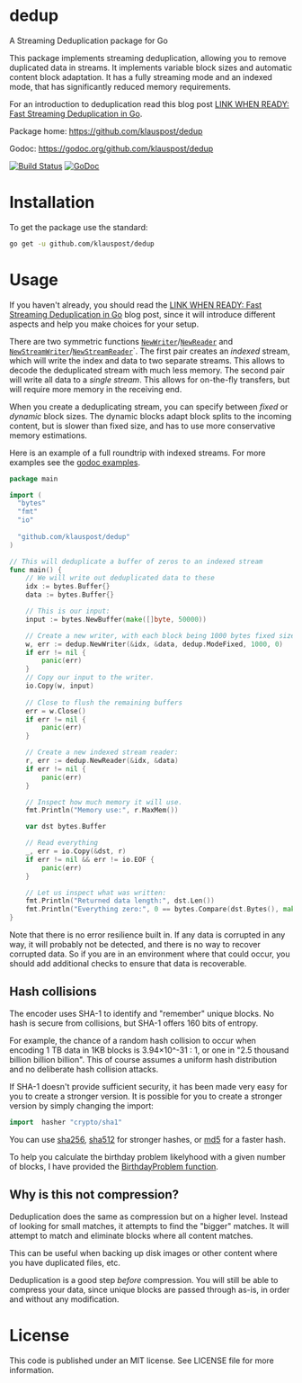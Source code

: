 # dedup
A Streaming Deduplication package for Go

This package implements streaming deduplication, allowing you to remove duplicated data in streams. It implements variable block sizes and automatic content block adaptation. It has a fully streaming mode and an indexed mode, that has significantly reduced memory requirements.

For an introduction to deduplication read this blog post [LINK WHEN READY: Fast Streaming Deduplication in Go](https://blog.klauspost.com).

Package home: https://github.com/klauspost/dedup

Godoc: https://godoc.org/github.com/klauspost/dedup

[![Build Status](https://travis-ci.org/klauspost/dedup.svg?branch=master)](https://travis-ci.org/klauspost/dedup)
[![GoDoc][1]][2]

[1]: https://godoc.org/github.com/klauspost/dedup?status.svg
[2]: https://godoc.org/github.com/klauspost/dedup

# Installation
To get the package use the standard:
```bash
go get -u github.com/klauspost/dedup
```

# Usage

If you haven't already, you should read the [LINK WHEN READY: Fast Streaming Deduplication in Go](https://blog.klauspost.com) blog post, since it will introduce different aspects and help you make choices for your setup.

There are two symmetric functions [`NewWriter`](https://godoc.org/github.com/klauspost/dedup#NewWriter)/[`NewReader`](https://godoc.org/github.com/klauspost/dedup#NewReader) and [`NewStreamWriter`](https://godoc.org/github.com/klauspost/dedup#NewStreamWriter)/[`NewStreamReader`](https://godoc.org/github.com/klauspost/dedup#NewStreamReader)`. The first pair creates an *indexed* stream, which will write the index and data to two separate streams. This allows to decode the deduplicated stream with much less memory. The second pair will write all data to a *single stream*. This allows for on-the-fly transfers, but will require more memory in the receiving end.

When you create a deduplicating stream, you can specify between *fixed* or *dynamic* block sizes. The dynamic blocks adapt block splits to the incoming content, but is slower than fixed size, and has to use more conservative memory estimations.

Here is an example of a full roundtrip with indexed streams. For more examples see the [godoc examples](https://godoc.org/github.com/klauspost/dedup#pkg-examples).

```Go
package main

import (
  "bytes"
  "fmt"
  "io"
  
  "github.com/klauspost/dedup"
)

// This will deduplicate a buffer of zeros to an indexed stream
func main() {
	// We will write out deduplicated data to these
	idx := bytes.Buffer{}
	data := bytes.Buffer{}

	// This is our input:
	input := bytes.NewBuffer(make([]byte, 50000))

	// Create a new writer, with each block being 1000 bytes fixed size.
	w, err := dedup.NewWriter(&idx, &data, dedup.ModeFixed, 1000, 0)
	if err != nil {
		panic(err)
	}
	// Copy our input to the writer.
	io.Copy(w, input)
	
	// Close to flush the remaining buffers
	err = w.Close()
	if err != nil {
		panic(err)
	}

	// Create a new indexed stream reader:
	r, err := dedup.NewReader(&idx, &data)
	if err != nil {
		panic(err)
	}

	// Inspect how much memory it will use.
	fmt.Println("Memory use:", r.MaxMem())

	var dst bytes.Buffer

	// Read everything
	_, err = io.Copy(&dst, r)
	if err != nil && err != io.EOF {
		panic(err)
	}

	// Let us inspect what was written:
	fmt.Println("Returned data length:", dst.Len())
	fmt.Println("Everything zero:", 0 == bytes.Compare(dst.Bytes(), make([]byte, 50000)))
}
```

Note that there is no error resilience built in. If any data is corrupted in any way, it will probably not be detected, and there is no way to recover corrupted data. So if you are in an environment where that could occur, you should add additional checks to ensure that data is recoverable.

## Hash collisions

The encoder uses SHA-1 to identify and "remember" unique blocks. No hash is secure from collisions, but SHA-1 offers 160 bits of entropy. 

For example, the chance of a random hash collision to occur when encoding 1 TB data in 1KB blocks is 3.94×10^-31 : 1, or one in "2.5 thousand billion billion billion". This of course assumes a uniform hash distribution and no deliberate hash collision attacks.

If SHA-1 doesn't provide sufficient security, it has been made very easy for you to create a stronger version. It is possible for you to create a stronger version by simply changing the import:

```Go
import 	hasher "crypto/sha1"
```
You can use [sha256](https://golang.org/pkg/crypto/sha256/), [sha512](https://golang.org/pkg/crypto/sha512/) for stronger hashes, or [md5](https://golang.org/pkg/crypto/md5/) for a faster hash.

To help you calculate the birthday problem likelyhood with a given number of blocks, I have provided the [BirthdayProblem function](https://godoc.org/github.com/klauspost/dedup#BirthdayProblem).

## Why is this not compression?

Deduplication does the same as compression but on a higher level. Instead of looking for small matches, it attempts to find the "bigger" matches. It will attempt to match and eliminate blocks where all content matches. 

This can be useful when backing up disk images or other content where you have duplicated files, etc.

Deduplication is a good step *before* compression. You will still be able to compress your data, since unique blocks are passed through as-is, in order and without any modification.

# License

This code is published under an MIT license. See LICENSE file for more information.
